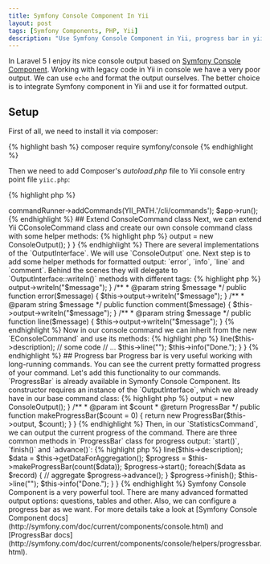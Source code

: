 ```yaml
---
title: Symfony Console Component In Yii
layout: post
tags: [Symfony Components, PHP, Yii]
description: "Use Symfony Console Component in Yii, progress bar in yii console"
---
```


In Laravel 5 I enjoy its nice console output based on [Symfony Console Component](http://symfony.com/doc/current/components/console.html). Working with legacy code in Yii in console we have a very poor output. We can use `echo` and format the output ourselves. The better choice is to integrate Symfony component in Yii and use it for formatted output.

## Setup

First of all, we need to install it via composer:

{% highlight bash %}
composer require symfony/console
{% endhighlight %}

Then we need to add Composer's *autoload.php* file to Yii console entry point file `yiic.php`:

{% highlight php %}
<?php

// ... 
require __DIR__ . '/../../vendor/autoload.php';

$app = new CConsoleApplication(dirname(__FILE__) . '/config/console.php');
$app->commandRunner->addCommands(YII_PATH.'/cli/commands');
$app->run();
{% endhighlight %}

## Extend ConsoleCommand class
Next, we can extend Yii CConsoleCommand class and create our own console command class with some helper methods:

{% highlight php %}
<?php

<?php

use Symfony\Component\Console\Helper\ProgressBar;
use Symfony\Component\Console\Output\ConsoleOutput;
use Symfony\Component\Console\Output\OutputInterface;

/**
 * Class EConsoleCommand.php
 */
class EConsoleCommand extends CConsoleCommand
{

}
{% endhighlight %}

To use Symfony formatted output we need to have an instance of the `OutputInterface`. The better place to instantiate it is Yii components `init()` method:

{% highlight php %}
<?php

<?php

use Symfony\Component\Console\Output\ConsoleOutput;
use Symfony\Component\Console\Output\OutputInterface;

/**
 * Class EConsoleCommand.php
 */
class EConsoleCommand extends CConsoleCommand
{
    /**
     * @var OutputInterface
     */
    protected $output;

    public function init()
    {
        $this->output = new ConsoleOutput();
    }
}
{% endhighlight %}

There are several implementations of the `OutputInterface`. We will use `ConsoleOutput` one. Next step is to add some helper methods for formatted output: `error`, `info`, `line` and `comment`. Behind the scenes they will delegate to `OutputInterface::writeln()` methods with different tags:

{% highlight php %}
 <?php

/**
 * @param string $message
 */
public function info($message)
{
    $this->output->writeln("<info>$message</info>");
}

/**
 * @param string $message
 */
public function error($message)
{
    $this->output->writeln("<error>$message</error>");
}

/**
 * @param string $message
 */
public function comment($message)
{
    $this->output->writeln("<comment>$message</comment>");
}

/**
 * @param string $message
 */
public function line($message)
{
    $this->output->writeln("$message");
}
{% endhighlight %} 

Now in our console command we can inherit from the new `EConsoleCommand` and use its methods:

{% highlight php %}
<?php

class StatisticsCommand extends EConsoleCommand
{
    protected $description = 'Aggregate statistics for the last week';

    public function actionIndex()
    {
        $this->line($this->description);

        // some code 
        // ...

        $this->line("");
        $this->info("Done.");
    }
}
{% endhighlight %}

## Progress bar
Progress bar is very useful working with long-running commands. You can see the current pretty formatted progress of your command. Let's add this functionality to our commands. `ProgressBar` is already available in Symonfy Console Component. Its constructor requires an instance of the `OutputInterface`, which we already have in our base command class:

{% highlight php %}
<?php

use Symfony\Component\Console\Helper\ProgressBar;
use Symfony\Component\Console\Output\ConsoleOutput;
use Symfony\Component\Console\Output\OutputInterface;

/**
 * Class EConsoleCommand.php
 */
class EConsoleCommand extends CConsoleCommand
{
    /**
     * @var OutputInterface
     */
    protected $output;

    public function init()
    {
        $this->output = new ConsoleOutput();
    }

    /**
     * @param int $count
     * @return ProgressBar
     */
    public function makeProgressBar($count = 0)
    {
        return new ProgressBar($this->output, $count);
    }
}
{% endhighlight %}

Then, in our `StatisticsCommand`, we can output the current progress of the command. There are three common methods in `ProgressBar` class for progress output: `start()`, `finish()` and `advance()`:

{% highlight php %}
<?php

class StatisticsCommand extends EConsoleCommand
{
    protected $description = 'Aggregate statistics for the last week';

    public function actionIndex()
    {
        $this->line($this->description);

        $data = $this->getDataForAggregation();

        $progress = $this->makeProgressBar(count($data));
        $progress->start();

        foreach($data as $record) {
            // aggregate
            $progress->advance();
        }

        $progress->finish();
        $this->line("");
        $this->info("Done.");
    }
}
{% endhighlight %}

Symfony Console Component is a very powerful tool. There are many advanced formatted output options: questions, tables and other. Also, we can configure a progress bar as we want. For more details take a look at [Symfony Console Component docs](http://symfony.com/doc/current/components/console.html) and [ProgressBar docs](http://symfony.com/doc/current/components/console/helpers/progressbar.html).
